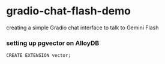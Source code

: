 # gradio-chat-flash-demo
creating a simple Gradio chat interface to talk to Gemini Flash

### setting up pgvector on AlloyDB

```
CREATE EXTENSION vector;
```